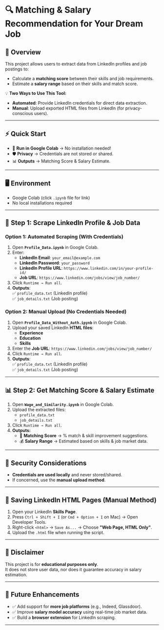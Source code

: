 # 🔍 Matching & Salary Recommendation for Your Dream Job

## 🚀 Overview
This project allows users to extract data from LinkedIn profiles and job postings to:
- Calculate a **matching score** between their skills and job requirements.
- Estimate a **salary range** based on their skills and match score.

💡 **Two Ways to Use This Tool:**
- **Automated**: Provide LinkedIn credentials for direct data extraction.
- **Manual**: Upload exported HTML files from LinkedIn (for privacy-conscious users).

---

## ⚡ Quick Start

- 📌 **Run in Google Colab** → No installation needed!
- 🛡️ **Privacy** → Credentials are not stored or shared.
- 📊 **Outputs** → Matching Score & Salary Estimate.

---

## 🖥️ Environment
- Google Colab (click `.ipynb` file for link)
- No local installations required

---

## 📌 **Step 1: Scrape LinkedIn Profile & Job Data**

### **Option 1: Automated Scraping (With Credentials)**

1. Open **`Profile_Data.ipynb`** in Google Colab.
2. Enter:
   - **LinkedIn Email**: `your_email@example.com`
   - **LinkedIn Password**: `your_password`
   - **LinkedIn Profile URL**: `https://www.linkedin.com/in/your-profile-id/`
   - **Job URL**: `https://www.linkedin.com/jobs/view/job_number/`
3. Click `Runtime → Run all`.
4. **Outputs**:  
   ✅ `profile_data.txt` (LinkedIn profile)  
   ✅ `job_details.txt` (Job posting)  

### **Option 2: Manual Upload (No Credentials Needed)**

1. Open **`Profile_Data_Without_Auth.ipynb`** in Google Colab.
2. Upload your saved LinkedIn **HTML files**:
   - **Experience**
   - **Education**
   - **Skills**
3. Enter the **Job URL**: `https://www.linkedin.com/jobs/view/job_number/`
4. Click `Runtime → Run all`.
5. **Outputs**:  
   ✅ `profile_data.txt` (LinkedIn profile)  
   ✅ `job_details.txt` (Job posting)  

---

## 📊 **Step 2: Get Matching Score & Salary Estimate**
1. Open **`Wage_and_Similarity.ipynb`** in Google Colab.
2. Upload the extracted files:
   - `profile_data.txt`
   - `job_details.txt`
3. Click `Runtime → Run all`.
4. **Outputs:**
   - 📌 **Matching Score** → % match & skill improvement suggestions.
   - 💰 **Salary Range** → Estimated based on skills & job market data.

---

## 🔐 Security Considerations
- **Credentials are used locally** and never stored/shared.
- If concerned, use the **manual upload method**.

---

## 💾 **Saving LinkedIn HTML Pages (Manual Method)**
1. Open your LinkedIn **Skills Page**.
2. Press `Ctrl + Shift + I` (or `Cmd + Option + I` on Mac) → Open Developer Tools.
3. Right-click `<html>` → `Save As...` → Choose **"Web Page, HTML Only"**.
4. Upload the `.html` file when running the script.

---

## 📢 **Disclaimer**
This project is for **educational purposes only**.  
It does not store user data, nor does it guarantee accuracy in salary estimation.

---

## 🎯 **Future Enhancements**
- ✅ Add support for **more job platforms** (e.g., Indeed, Glassdoor).
- ✅ Improve **salary model accuracy** using real-time job market data.
- ✅ Build a **browser extension** for LinkedIn scraping.

---


